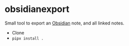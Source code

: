 # obsidianexport

Small tool to export an [Obsidian](https://obsidian.md/) note, and all linked notes. 

* Clone
* `pipx install .`
